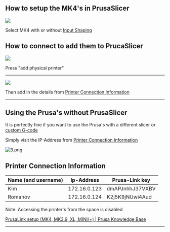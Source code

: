 ## How to setup the MK4's in PrusaSlicer

![](/images/3D-Printers/1.png)

Select MK4 with or without [Input Shaping](https://help.prusa3d.com/article/input-shaper-mk4-xl-mini-_451816)

## How to connect to add them to PrucaSlicer

![](/images/3D-Printers/2.png)

Press "add physical printer"

---

![](/images/3D-Printers/3.png)

Then add in the details from [Printer Connection Information](#printer-connection-information)

---

## Using the Prusa's without PrusaSlicer


It is perfectly fine if you want to use the Prusa's with a different slicer or [custom G-code](https://fullcontrol.xyz/)

Simply visit the IP-Address from [Printer Connection Information](#printer-connection-information)

![3.png](/images/3D-Printers/4.png)

## Printer Connection Information

| Name (and username) | Ip-Address   | Prusa-Link key  |
| ------------------- | ------------ | --------------- |
| Kim                 | 172.16.0.123 | dmAPJnhhJ37VXBV |
| Romanov             | 172.16.0.124 | K2j5K9jNUwi4Aud |

Note: Accessing the printer's from the space is disabled

[PrusaLink setup (MK4, MK3.9, XL, MINI/+) | Prusa Knowledge Base](https://help.prusa3d.com/guide/wi-fi-and-prusalink-setup-mk4-mk3-9-xl-mini-_413293#416077)

---
